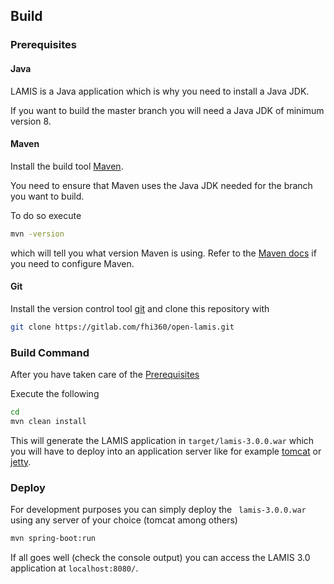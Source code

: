 ## Build

### Prerequisites

#### Java

LAMIS is a Java application which is why you need to install a Java JDK.

If you want to build the master branch you will need a Java JDK of minimum version 8.

#### Maven

Install the build tool [Maven](https://maven.apache.org/).

You need to ensure that Maven uses the Java JDK needed for the branch you want to build.

To do so execute

```bash
mvn -version
```

which will tell you what version Maven is using. Refer to the [Maven docs](https://maven.apache.org/configure.html) if you need to configure Maven.

#### Git

Install the version control tool [git](https://git-scm.com/) and clone this repository with

```bash
git clone https://gitlab.com/fhi360/open-lamis.git
```

### Build Command

After you have taken care of the [Prerequisites](#prerequisites)

Execute the following

```bash
cd 
mvn clean install
```

This will generate the LAMIS application in `target/lamis-3.0.0.war` which you will have to deploy into an application server like for example [tomcat](https://tomcat.apache.org/) or [jetty](http://www.eclipse.org/jetty/).

### Deploy

For development purposes you can simply deploy the ` lamis-3.0.0.war`   using any server of your choice (tomcat among others)

```bash
mvn spring-boot:run
```
If all goes well (check the console output) you can access the LAMIS 3.0 application at `localhost:8080/`.


